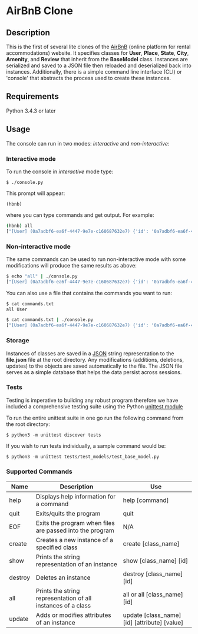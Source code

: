 # AirBnB Clone

## Description

This is the first of several lite clones of the [AirBnB](https://www.airbnb.com) (online platform for rental accommodations) website. It specifies classes for __User__, __Place__, __State__, __City__, __Amenity__, and __Review__ that inherit from the __BaseModel__ class. Instances are serialized and saved to a JSON file then reloaded and deserialized back into instances. Additionally, there is a simple command line interface (CLI) or 'console' that abstracts the process used to create these instances.

## Requirements
Python 3.4.3 or later

## Usage

The console can run in two modes: *interactive* and *non-interactive*:

### Interactive mode

To run the console in *interactive* mode type:

```$ ./console.py```

This prompt will appear:

```(hbnb) ```

where you can type commands and get output. For example:

```bash
(hbnb) all
["[User] (0a7adbf6-ea6f-4447-9e7e-c160687632e7) {'id': '0a7adbf6-ea6f-4447-9e7e-c160687632e7', 'updated_at': datetime.datetime(2018, 6, 13, 23, 38, 38, 231906), 'created_at': datetime.datetime(2018, 6, 13, 23, 38, 38, 231906)}"]
```

### Non-interactive mode

The same commands can be used to run non-interactive mode with some modifications will produce the same results as above:

```bash
$ echo "all" | ./console.py
["[User] (0a7adbf6-ea6f-4447-9e7e-c160687632e7) {'id': '0a7adbf6-ea6f-4447-9e7e-c160687632e7', 'updated_at': datetime.datetime(2018, 6, 13, 23, 38, 38, 231906), 'created_at': datetime.datetime(2018, 6, 13, 23, 38, 38, 231906)}"]
```

You can also use a file that contains the commands you want to run:
```bash
$ cat commands.txt
all User
```

```bash
$ cat commands.txt | ./console.py
["[User] (0a7adbf6-ea6f-4447-9e7e-c160687632e7) {'id': '0a7adbf6-ea6f-4447-9e7e-c160687632e7', 'updated_at': datetime.datetime(2018, 6, 13, 23, 38, 38, 231906), 'created_at': datetime.datetime(2018, 6, 13, 23, 38, 38, 231906)}"]
```

### Storage

Instances of classes are saved in a [JSON](https://www.json.org) string representation to the __file.json__ file at the root directory. Any modifications (additions, deletions, updates) to the objects are saved automatically to the file. The JSON file serves as a simple database that helps the data persist across sessions. 

### Tests

Testing is imperative to building any robust program therefore we have included a comprehensive testing suite using the Python [unittest module](https://docs.python.org/3.4/library/unittest.html)

To run the entire unittest suite in one go run the following command from the root directory:

```$ python3 -m unittest discover tests```

If you wish to run tests individually, a sample command would be:

```$ python3 -m unittest tests/test_models/test_base_model.py```

### Supported Commands

Name | Description | Use
-------- | ----------- |-------- |
help | Displays help information for a command | help [command]
quit | Exits/quits the program | quit
EOF | Exits the program when files are passed into the program | N/A
create | Creates a new instance of a specified class | create [class_name]
show | Prints the string representation of an instance | show [class_name] [id]
destroy | Deletes an instance | destroy [class_name] [id]
all | Prints the string representation of all instances of a class| all or all [class_name] [id]
update | Adds or modifies attributes of an instance | update [class_name] [id] [attribute] [value]

